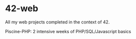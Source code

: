 # 42-web

All my web projects completed in the context of 42.

Piscine-PHP: 2 intensive weeks of PHP/SQL/Javascript basics
